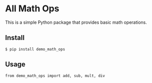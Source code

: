 # All Math Ops

This is a simple Python package that provides basic math operations.
## Install
```
$ pip install demo_math_ops
```

## Usage
```
from demo_math_ops import add, sub, mult, div
```

